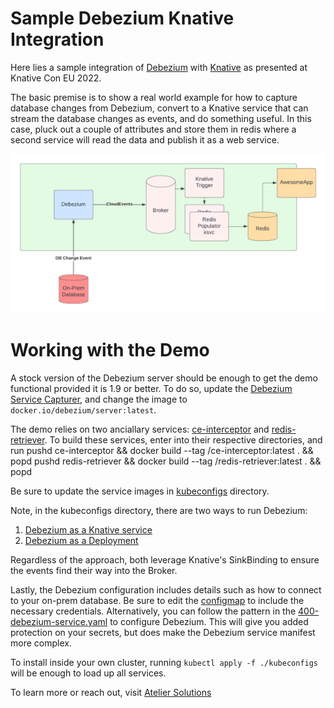 # Sample Debezium Knative Integration

Here lies a sample integration of [Debezium](https://debezium.io) with [Knative](https://knative.dev) as presented at Knative Con EU 2022.

The basic premise is to show a real world example for how to capture database
changes from Debezium, convert to a Knative service that can stream the database
changes as events, and do something useful. In this case, pluck out a couple of
attributes and store them in redis where a second service will read the data and
publish it as a web service.

![Architecturial diagram of the event flow](./debezium-demo-diagram.png)

# Working with the Demo

A stock version of the Debezium server should be enough to get the demo functional
provided it is 1.9 or better. To do so, update the [Debezium Service Capturer](kubeconfigs/400-debezium-service.yaml), and change the image to `docker.io/debezium/server:latest`.

The demo relies on two anciallary services: [ce-interceptor](./ce-interceptor)
and [redis-retriever](./redis-retriever). To build these services, enter into
their respective directories, and run
    pushd ce-interceptor && docker build --tag <myrepo>/ce-interceptor:latest . && popd
    pushd redis-retriever && docker build --tag <myrepo>/redis-retriever:latest . && popd

Be sure to update the service images in [kubeconfigs](./kubeconfigs) directory.

Note, in the kubeconfigs directory, there are two ways to run Debezium:
1. [Debezium as a Knative service](./kubeconfigs/400-debezium-service.yaml)
1. [Debezium as a Deployment](./kubeconfigs/410-debezium-deployment.yaml)

Regardless of the approach, both leverage Knative's SinkBinding to ensure the
events find their way into the Broker.

Lastly, the Debezium configuration includes details such as how to connect to your
on-prem database. Be sure to edit the [configmap](./kubeconfigs/100-configmap.yaml)
to include the necessary credentials. Alternatively, you can follow the pattern
in the [400-debezium-service.yaml](./kubeconfigs/400-debezium-service.yaml) to
configure Debezium. This will give you added protection on your secrets, but
does make the Debezium service manifest more complex.

To install inside your own cluster, running `kubectl apply -f ./kubeconfigs`
will be enough to load up all services.

To learn more or reach out, visit [Atelier Solutions](https://atelier-solutions.com/debezium-knative-2022)

